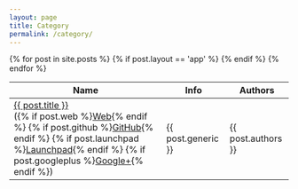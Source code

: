 ```yaml
---
layout: page
title: Category
permalink: /category/
---
```


  <table class="overview">
    <thead>
      <tr>
        <th>Name</th>
        <th>Info</th>
        <th>Authors</th>
      </tr>
    </thead>
    <tbody>
      {% for post in site.posts %}
      {% if post.layout == 'app' %}
        <tr>
          <td><a href="{{ site.baseurl }}{{ post.url }}">{{ post.title }}</a><br/> ({% if post.web %}<a href="{{ post.web }}">Web</a>{% endif %} {% if post.github %}<a href="https://github.com/{{ post.github }}">GitHub</a>{% endif %} {% if post.launchpad %}<a href="https://launchpad.net/{{ post.launchpad }}">Launchpad</a>{% endif %} {% if post.googleplus %}<a href="https://plus.google.com/{{ post.googleplus }}">Google+</a>{% endif %})</td>
          <td>{{ post.generic }}</td>
          <td>{{ post.authors }}</td>
        </tr>
      {% endif %}
      {% endfor %}
    </tbody>
  </table>
